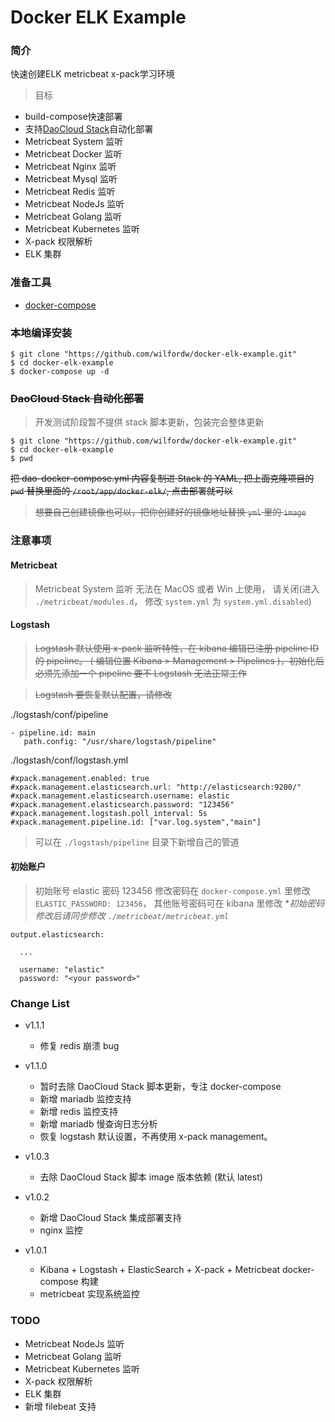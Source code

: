 # Docker ELK Example

### 简介

快速创建ELK metricbeat x-pack学习环境

> 目标

- build-compose快速部署
- 支持[DaoCloud Stack](http://guide.daocloud.io/dcs/%E9%83%A8%E7%BD%B2%E5%A4%8D%E6%9D%82%E7%9A%84%E5%A4%9A%E8%8A%82%E7%82%B9%E5%BE%AE%E6%9C%8D%E5%8A%A1%E5%BA%94%E7%94%A8-9153682.html)自动化部署
- Metricbeat System 监听
- Metricbeat Docker 监听
- Metricbeat Nginx 监听
- Metricbeat Mysql 监听
- Metricbeat Redis 监听
- Metricbeat NodeJs 监听
- Metricbeat Golang 监听
- Metricbeat Kubernetes 监听
- X-pack 权限解析
- ELK 集群

### 准备工具

 - [docker-compose](https://docs.docker.com/compose/install/#install-compose)

### 本地编译安装

```
$ git clone "https://github.com/wilfordw/docker-elk-example.git"
$ cd docker-elk-example
$ docker-compose up -d
```

### ~~DaoCloud Stack 自动化部署~~

> 开发测试阶段暂不提供 stack 脚本更新，包装完会整体更新

```
$ git clone "https://github.com/wilfordw/docker-elk-example.git"
$ cd docker-elk-example
$ pwd
```

~~把 dao-docker-compose.yml 内容复制进 Stack 的 YAML, 把上面克隆项目的 `pwd` 替换里面的 `/root/app/docker-elk/`, 点击部署就可以~~

> ~~想要自己创建镜像也可以，把你创建好的镜像地址替换 `yml` 里的 `image`~~

### 注意事项

#### Metricbeat

> Metricbeat System 监听 无法在 MacOS 或者 Win 上使用， 请关闭(进入 `./metricbeat/modules.d`， 修改 `system.yml` 为 `system.yml.disabled`)

#### Logstash

>  ~~Logstash 默认使用 x-pack 监听特性，在 kibana 编辑已注册 pipeline ID 的 pipeline。 ( 编辑位置 Kibana > Management > Pipelines )，初始化后必须先添加一个 pipeline 要不 Logstash 无法正常工作~~

>  ~~Logstash 要恢复默认配置，请修改~~

./logstash/conf/pipeline

```
- pipeline.id: main
   path.config: "/usr/share/logstash/pipeline"
```

./logstash/conf/logstash.yml

```
#xpack.management.enabled: true
#xpack.management.elasticsearch.url: "http://elasticsearch:9200/"
#xpack.management.elasticsearch.username: elastic
#xpack.management.elasticsearch.password: "123456"
#xpack.management.logstash.poll_interval: 5s
#xpack.management.pipeline.id: ["var.log.system","main"]
```

> 可以在 `./logstash/pipeline` 目录下新增自己的管道

#### 初始账户

> 初始账号 elastic 密码 123456 修改密码在 `docker-compose.yml` 里修改 `ELASTIC_PASSWORD: 123456`， 其他账号密码可在 kibana 里修改
> **初始密码修改后请同步修改 `./metricbeat/metricbeat.yml`*
```
output.elasticsearch:

  ...

  username: "elastic"
  password: "<your password>"
```



### Change List

- v1.1.1
  - 修复 redis 崩溃 bug

- v1.1.0
  - 暂时去除 DaoCloud Stack 脚本更新，专注 docker-compose
  - 新增 mariadb 监控支持
  - 新增 redis 监控支持
  - 新增 mariadb 慢查询日志分析
  - 恢复 logstash 默认设置，不再使用 x-pack management。

- v1.0.3
  - 去除 DaoCloud Stack 脚本 image 版本依赖 (默认 latest)

- v1.0.2
  - 新增 DaoCloud Stack 集成部署支持
  - nginx 监控

- v1.0.1

  - Kibana + Logstash + ElasticSearch + X-pack + Metricbeat docker-compose 构建 
  - metricbeat 实现系统监控


### TODO


- Metricbeat NodeJs 监听
- Metricbeat Golang 监听
- Metricbeat Kubernetes 监听
- X-pack 权限解析
- ELK 集群
- 新增 filebeat 支持
